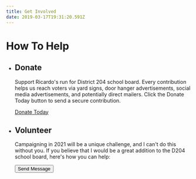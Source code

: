 ```yaml
---
title: Get Involved
date: 2019-03-17T19:31:20.591Z
---
```

# How To Help

* ## Donate

  Support Ricardo's run for District 204 school board. Every contribution helps us reach voters via yard signs, door hanger advertisements, social media advertisements, and potentially direct mailers. Click the Donate Today button to send a secure contribution.

  <a className="button" href="https://secure.actblue.com/donate/ricardo-martinez-d204board">Donate Today</a>
* ## Volunteer

  Campaigning in 2021 will be a unique challenge, and I can't do this without you. If you believe that I would be a great addition to the D204 school board, here's how you can help:

  <button className="button">Send Message</button>